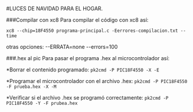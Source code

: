 #LUCES DE NAVIDAD PARA EL HOGAR.

###Compilar con xc8
Para compilar el código con xc8 así:
```
xc8 --chip=18F4550 programa-principal.c -Eerrores-compilacion.txt --time
```
otras opciones:
    --ERRATA=none
--errors=100

###.hex al pic
Para pasar el programa .hex al microcontrolador así:

*Borrar el contenido programado:
    ```
    pk2cmd -P PIC18F4550 -X -E
    ```

*Programar el microcontrolador con el archivo .hex:
    ```
    pk2cmd -P PIC18F4550 -F prueba.hex -X -M
    ```

*Verificar si el archivo .hex se programó correctamente:
    ```
    pk2cmd -P PIC18F4550 -Y -F prubea.hex
    ```

